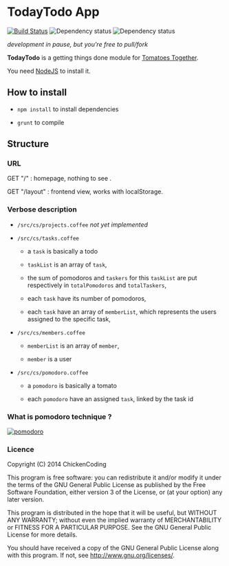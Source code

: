 # TodayTodo App

[![Build Status](https://travis-ci.org/ChickenCoding/todaytodo.png?branch=master)](https://travis-ci.org/ChickenCoding/todaytodo)
<img src="https://david-dm.org/ChickenCoding/todaytodo.png" alt="Dependency status" /> 
 <img src="https://david-dm.org/ChickenCoding/todaytodo/dev-status.png" alt="Dependency status" /> 



_development in pause, but you're free to pull/fork_

__TodayTodo__ is a getting things done module for [Tomatoes Together][tomatoestogether].

You need [NodeJS][nodejs] to install it.

## How to install

  + ``npm install`` to install dependencies

  + ``grunt`` to compile


## Structure

### URL

GET "/" : homepage, nothing to see .

GET "/layout" : frontend view, works with localStorage.

### Verbose description
  + ``/src/cs/projects.coffee`` _not yet implemented_

  + ``/src/cs/tasks.coffee``

    + a ``task`` is basically a todo

    + ``taskList`` is an array of ``task``,

    + the sum of pomodoros and ``taskers`` for this ``taskList`` are put respectively 
    in ``totalPomodoros`` and ``totalTaskers``,

    + each ``task`` have its number of pomodoros,
    
    + each ``task`` have an array of ``memberList``, which represents the users
    assigned to the specific task,

  + ``/src/cs/members.coffee``
  
    + ``memberList`` is an array of ``member``,

    + ``member`` is a user

  + ``/src/cs/pomodoro.coffee``

    + a ``pomodoro`` is basically a tomato

    + each ``pomodoro`` have an assigned ``task``, linked by the task id
    
### What is pomodoro technique ? 

[![pomodoro](http://pomodorotechnique.com/wp-content/themes/pomodoro/img/logos/logo.png)](http://pomodorotechnique.com/)

### Licence 

Copyright (C) 2014 ChickenCoding

This program is free software: you can redistribute it and/or modify
it under the terms of the GNU General Public License as published by
the Free Software Foundation, either version 3 of the License, or
(at your option) any later version.

This program is distributed in the hope that it will be useful,
but WITHOUT ANY WARRANTY; without even the implied warranty of
MERCHANTABILITY or FITNESS FOR A PARTICULAR PURPOSE.  See the
GNU General Public License for more details.

You should have received a copy of the GNU General Public License
along with this program.  If not, see <http://www.gnu.org/licenses/>.

[tomatoestogether]:http://github.com/dcolgan/tomatoestogether
[nodejs]:http://nodejs.org


